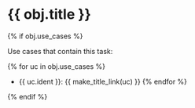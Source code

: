 # {{ obj.title }}

<!-- **ID: {{ obj.ident }}** [(permalink)](...) -->

{% if obj.use_cases %}

Use cases that contain this task:

{% for uc in obj.use_cases %}
* {{ uc.ident }}: {{ make_title_link(uc) }}
{% endfor %}

{% endif %}

